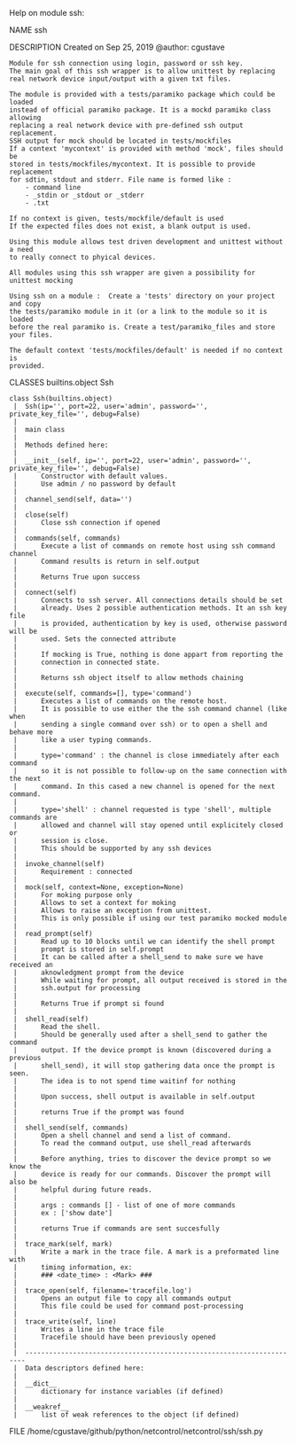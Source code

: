 Help on module ssh:

NAME
    ssh

DESCRIPTION
    Created on Sep 25, 2019
    @author: cgustave
    
    Module for ssh connection using login, password or ssh key.
    The main goal of this ssh wrapper is to allow unittest by replacing
    real network device input/output with a given txt files.
    
    The module is provided with a tests/paramiko package which could be loaded
    instead of official paramiko package. It is a mockd paramiko class allowing
    replacing a real network device with pre-defined ssh output replacement.
    SSH output for mock should be located in tests/mockfiles
    If a context 'mycontext' is provided with method 'mock', files should be
    stored in tests/mockfiles/mycontext. It is possible to provide replacement
    for sdtin, stdout and stderr. File name is formed like :
        - command line
        - _stdin or _stdout or _stderr
        - .txt
    
    If no context is given, tests/mockfile/default is used
    If the expected files does not exist, a blank output is used.
    
    Using this module allows test driven development and unittest without a need
    to really connect to phyical devices.
    
    All modules using this ssh wrapper are given a possibility for unittest mocking
    
    Using ssh on a module :  Create a 'tests' directory on your project and copy
    the tests/paramiko module in it (or a link to the module so it is loaded
    before the real paramiko is. Create a test/paramiko_files and store your files.
    
    The default context 'tests/mockfiles/default' is needed if no context is
    provided.

CLASSES
    builtins.object
        Ssh
    
    class Ssh(builtins.object)
     |  Ssh(ip='', port=22, user='admin', password='', private_key_file='', debug=False)
     |  
     |  main class
     |  
     |  Methods defined here:
     |  
     |  __init__(self, ip='', port=22, user='admin', password='', private_key_file='', debug=False)
     |      Constructor with default values.
     |      Use admin / no password by default
     |  
     |  channel_send(self, data='')
     |  
     |  close(self)
     |      Close ssh connection if opened
     |  
     |  commands(self, commands)
     |      Execute a list of commands on remote host using ssh command channel
     |      Command results is return in self.output
     |      
     |      Returns True upon success
     |  
     |  connect(self)
     |      Connects to ssh server. All connections details should be set
     |      already. Uses 2 possible authentication methods. It an ssh key file
     |      is provided, authentication by key is used, otherwise password will be
     |      used. Sets the connected attribute
     |      
     |      If mocking is True, nothing is done appart from reporting the
     |      connection in connected state.
     |      
     |      Returns ssh object itself to allow methods chaining
     |  
     |  execute(self, commands=[], type='command')
     |      Executes a list of commands on the remote host.
     |      It is possible to use either the the ssh command channel (like when
     |      sending a single command over ssh) or to open a shell and behave more
     |      like a user typing commands.
     |      
     |      type='command' : the channel is close immediately after each command
     |      so it is not possible to follow-up on the same connection with the next
     |      command. In this cased a new channel is opened for the next command.
     |      
     |      type='shell' : channel requested is type 'shell', multiple commands are
     |      allowed and channel will stay opened until explicitely closed or
     |      session is close.
     |      This should be supported by any ssh devices
     |  
     |  invoke_channel(self)
     |      Requirement : connected
     |  
     |  mock(self, context=None, exception=None)
     |      For moking purpose only
     |      Allows to set a context for moking
     |      Allows to raise an exception from unittest.
     |      This is only possible if using our test paramiko mocked module
     |  
     |  read_prompt(self)
     |      Read up to 10 blocks until we can identify the shell prompt
     |      prompt is stored in self.prompt
     |      It can be called after a shell_send to make sure we have received an
     |      aknowledgment prompt from the device
     |      While waiting for prompt, all output received is stored in the
     |      ssh.output for processing
     |      
     |      Returns True if prompt si found
     |  
     |  shell_read(self)
     |      Read the shell.
     |      Should be generally used after a shell_send to gather the command
     |      output. If the device prompt is known (discovered during a previous
     |      shell_send), it will stop gathering data once the prompt is seen.
     |      The idea is to not spend time waitinf for nothing
     |      
     |      Upon success, shell output is available in self.output
     |      
     |      returns True if the prompt was found
     |  
     |  shell_send(self, commands)
     |      Open a shell channel and send a list of command.
     |      To read the command output, use shell_read afterwards
     |      
     |      Before anything, tries to discover the device prompt so we know the
     |      device is ready for our commands. Discover the prompt will also be
     |      helpful during future reads.
     |      
     |      args : commands [] - list of one of more commands
     |      ex : ['show date']
     |      
     |      returns True if commands are sent succesfully
     |  
     |  trace_mark(self, mark)
     |      Write a mark in the trace file. A mark is a preformated line with
     |      timing information, ex:
     |      ### <date_time> : <Mark> ###
     |  
     |  trace_open(self, filename='tracefile.log')
     |      Opens an output file to copy all commands output
     |      This file could be used for command post-processing
     |  
     |  trace_write(self, line)
     |      Writes a line in the trace file
     |      Tracefile should have been previously opened
     |  
     |  ----------------------------------------------------------------------
     |  Data descriptors defined here:
     |  
     |  __dict__
     |      dictionary for instance variables (if defined)
     |  
     |  __weakref__
     |      list of weak references to the object (if defined)

FILE
    /home/cgustave/github/python/netcontrol/netcontrol/ssh/ssh.py


